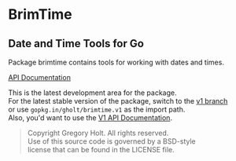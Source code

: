 # BrimTime
## Date and Time Tools for Go

Package brimtime contains tools for working with dates and times.

[API Documentation](http://godoc.org/github.com/gholt/brimtime)

This is the latest development area for the package.  
For the latest stable version of the package, switch to the
[v1 branch](https://github.com/gholt/brimtime/tree/v1)  
or use `gopkg.in/gholt/brimtime.v1` as the import path.  
Also, you'd want to use the
[V1 API Documentation](http://godoc.org/gopkg.in/gholt/brimtime.v1).

> Copyright Gregory Holt. All rights reserved.  
> Use of this source code is governed by a BSD-style  
> license that can be found in the LICENSE file.
